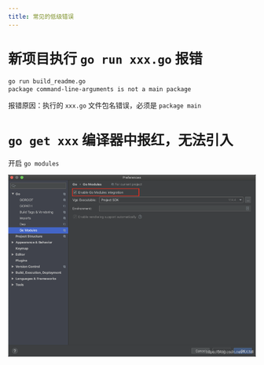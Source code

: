 ```yaml
---
title: 常见的低级错误
---
```


# 新项目执行 `go run xxx.go` 报错

```bash
go run build_readme.go
package command-line-arguments is not a main package
```

报错原因：执行的 `xxx.go` 文件包名错误，必须是 `package main`

# `go get xxx` 编译器中报红，无法引入

开启 `go modules` 

![解决方法](./images/20200904183325507.png)
